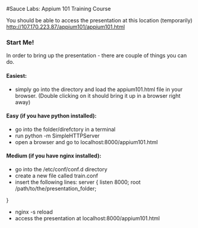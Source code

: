 #Sauce Labs: Appium 101 Training Course

You should be able to access the presentation at this location (temporarily) http://107.170.223.87/appium101/appium101.html

### Start Me!
In order to bring up the presentation - there are couple of things you can do.

#### Easiest:
* simply go into the directory and load the appium101.html file in your browser. (Double clicking on it should bring it up in a browser right away)

#### Easy (if you have python installed):
* go into the folder/direfctory in a terminal
* run python -m SimpleHTTPServer
* open a browser and go to localhost:8000/appium101.html

#### Medium (if you have nginx installed):
* go into the /etc/conf/conf.d directory
* create a new file called train.conf
* insert the following lines:
server {
   listen 8000;
   root /path/to/the/presentation_folder;

}

* nginx -s reload
* access the presentation at localhost:8000/appium101.html
